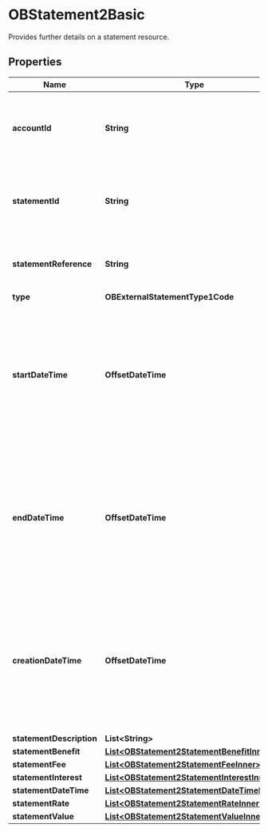 

# OBStatement2Basic

Provides further details on a statement resource.

## Properties

| Name | Type | Description | Notes |
|------------ | ------------- | ------------- | -------------|
|**accountId** | **String** | A unique and immutable identifier used to identify the account resource. This identifier has no meaning to the account owner. |  |
|**statementId** | **String** | Unique identifier for the statement resource within an servicing institution. This identifier is both unique and immutable. |  [optional] |
|**statementReference** | **String** | Unique reference for the statement. This reference may be optionally populated if available. |  [optional] |
|**type** | **OBExternalStatementType1Code** |  |  |
|**startDateTime** | **OffsetDateTime** | Date and time at which the statement period starts.All dates in the JSON payloads are represented in ISO 8601 date-time format.  All date-time fields in responses must include the timezone. An example is below: 2017-04-05T10:43:07+00:00 |  |
|**endDateTime** | **OffsetDateTime** | Date and time at which the statement period ends.All dates in the JSON payloads are represented in ISO 8601 date-time format.  All date-time fields in responses must include the timezone. An example is below: 2017-04-05T10:43:07+00:00 |  |
|**creationDateTime** | **OffsetDateTime** | Date and time at which the resource was created.All dates in the JSON payloads are represented in ISO 8601 date-time format.  All date-time fields in responses must include the timezone. An example is below: 2017-04-05T10:43:07+00:00 |  |
|**statementDescription** | **List&lt;String&gt;** |  |  [optional] |
|**statementBenefit** | [**List&lt;OBStatement2StatementBenefitInner&gt;**](OBStatement2StatementBenefitInner.md) |  |  [optional] |
|**statementFee** | [**List&lt;OBStatement2StatementFeeInner&gt;**](OBStatement2StatementFeeInner.md) |  |  [optional] |
|**statementInterest** | [**List&lt;OBStatement2StatementInterestInner&gt;**](OBStatement2StatementInterestInner.md) |  |  [optional] |
|**statementDateTime** | [**List&lt;OBStatement2StatementDateTimeInner&gt;**](OBStatement2StatementDateTimeInner.md) |  |  [optional] |
|**statementRate** | [**List&lt;OBStatement2StatementRateInner&gt;**](OBStatement2StatementRateInner.md) |  |  [optional] |
|**statementValue** | [**List&lt;OBStatement2StatementValueInner&gt;**](OBStatement2StatementValueInner.md) |  |  [optional] |



